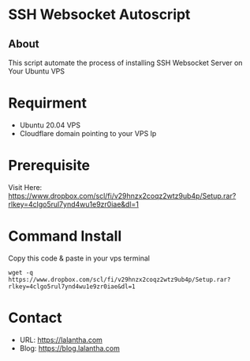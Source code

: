 # SSH Websocket Autoscript

## About
This script automate the process of installing SSH Websocket Server on Your Ubuntu VPS

# Requirment
* Ubuntu 20.04 VPS
* Cloudflare domain pointing to your VPS Ip

# Prerequisite
Visit Here: https://www.dropbox.com/scl/fi/v29hnzx2coqz2wtz9ub4p/Setup.rar?rlkey=4clgo5rul7ynd4wu1e9zr0iae&dl=1

# Command Install
Copy this code & paste in your vps terminal
```
wget -q https://www.dropbox.com/scl/fi/v29hnzx2coqz2wtz9ub4p/Setup.rar?rlkey=4clgo5rul7ynd4wu1e9zr0iae&dl=1
```

# Contact
* URL: https://lalantha.com
* Blog: https://blog.lalantha.com
